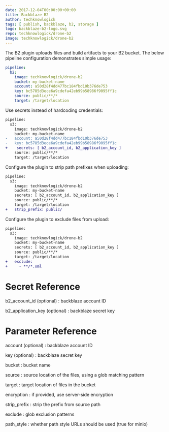 ```yaml
---
date: 2017-12-04T00:00:00+00:00
title: Backblaze B2
author: techknowlogick
tags: [ publish, backblaze, b2, storage ]
logo: backblaze-b2-logo.svg
repo: techknowlogick/drone-b2
image: techknowlogick/drone-b2
---
```


The B2 plugin uploads files and build artifacts to your B2 bucket. The below pipeline configuration demonstrates simple usage:

```yaml
pipeline:
  b2:
    image: techknowlogick/drone-b2
    bucket: my-bucket-name
    account: a50d28f4dd477bc184fbd10b376de753
    key: bc5785d3ece6a9cdefa42eb99b58986f9095ff1c
    source: public/**/*
    target: /target/location
```

Use secrets instead of hardcoding credentials:

```diff
pipeline:
  s3:
    image: techknowlogick/drone-b2
    bucket: my-bucket-name
-   account: a50d28f4dd477bc184fbd10b376de753
-   key: bc5785d3ece6a9cdefa42eb99b58986f9095ff1c
+    secrets: [ b2_account_id, b2_application_key ]
    source: public/**/*
    target: /target/location
```

Configure the plugin to strip path prefixes when uploading:

```diff
pipeline:
  s3:
    image: techknowlogick/drone-b2
    bucket: my-bucket-name
    secrets: [ b2_account_id, b2_application_key ]
    source: public/**/*
    target: /target/location
+   strip_prefix: public/
```

Configure the plugin to exclude files from upload:

```diff
pipeline:
  s3:
    image: techknowlogick/drone-b2
    bucket: my-bucket-name
    secrets: [ b2_account_id, b2_application_key ]
    source: public/**/*
    target: /target/location
+   exclude:
+     - **/*.xml
```

# Secret Reference

b2_account_id (optional)
: backblaze account ID

b2_application_key (optional)
: backblaze secret key

# Parameter Reference

account (optional)
: backblaze account ID

key (optional)
: backblaze secret key

bucket
: bucket name

source
: source location of the files, using a glob matching pattern

target
: target location of files in the bucket

encryption
: if provided, use server-side encryption

strip_prefix
: strip the prefix from source path

exclude
: glob exclusion patterns

path_style
: whether path style URLs should be used (true for minio)
